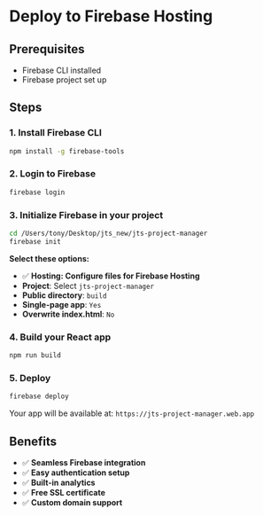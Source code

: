 # Deploy to Firebase Hosting

## Prerequisites
- Firebase CLI installed
- Firebase project set up

## Steps

### 1. Install Firebase CLI
```bash
npm install -g firebase-tools
```

### 2. Login to Firebase
```bash
firebase login
```

### 3. Initialize Firebase in your project
```bash
cd /Users/tony/Desktop/jts_new/jts-project-manager
firebase init
```

**Select these options:**
- ✅ **Hosting: Configure files for Firebase Hosting**
- **Project**: Select `jts-project-manager`
- **Public directory**: `build`
- **Single-page app**: `Yes`
- **Overwrite index.html**: `No`

### 4. Build your React app
```bash
npm run build
```

### 5. Deploy
```bash
firebase deploy
```

Your app will be available at: `https://jts-project-manager.web.app`

## Benefits
- ✅ **Seamless Firebase integration**
- ✅ **Easy authentication setup**
- ✅ **Built-in analytics**
- ✅ **Free SSL certificate**
- ✅ **Custom domain support**
